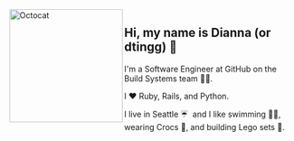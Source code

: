 <img align="left" src="https://user-images.githubusercontent.com/35247305/138361992-350a8ceb-1b67-45a4-9c38-5a95dffae1c0.gif" alt="Octocat" height="200">

## Hi, my name is Dianna (or dtingg) 👋

I'm a Software Engineer at GitHub on the Build Systems team 👩‍💻.

I ❤️ Ruby, Rails, and Python.

I live in Seattle ☔ &nbsp;and I like swimming 🏊‍♀️, wearing Crocs 🐊, and building Lego sets 🧱️.
